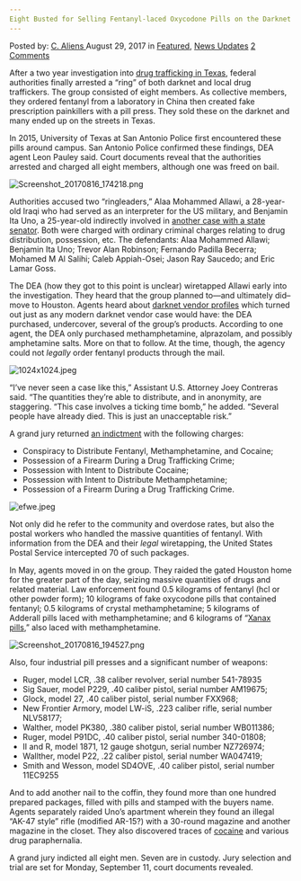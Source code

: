 ```yaml
---
Eight Busted for Selling Fentanyl-laced Oxycodone Pills on the Darknet
---
```

<article class="post-listing post-22240 post type-post status-publish format-standard has-post-thumbnail hentry  tag-busted tag-darknet tag-fentanyllaced tag-oxycodone tag-pills tag-selling">
    <div class="post-inner">
        <span>Posted by: <a href="https://www.deepdotweb.com/author/caliens/" title="">C. Aliens </a></span>
    <span>August 29, 2017</span>
    <span>in <a href="https://www.deepdotweb.com/category/deepdot-news/" rel="category tag">Featured</a>, <a href="https://www.deepdotweb.com/category/news-updates/" rel="category tag">News Updates</a></span>
    <span><a href="https://www.deepdotweb.com/2017/08/29/eight-busted-selling-fentanyl-laced-oxycodone-pills-darknet/#comments">2 Comments</a></span>
    </p>
    <div class="clear"></div>
    <div class="entry">
    <p>After a two year investigation into <a href="https://www.google.com/url?sa=t&amp;source=web&amp;rct=j&amp;url=http://news4sanantonio.com/news/local/fentanyl-pill-operation-shut-down-14-people-arrested&amp;ved=0ahUKEwjJjbK-1dzVAhXJYiYKHZY5CBsQqQIIJSgBMAA&amp;usg=AFQjCNGPzwZHOQcOgysc-uDgByO0XYnyog">drug trafficking in Texas</a>, federal authorities finally arrested a “ring” of both darknet and local drug traffickers. The group consisted of eight members. As collective members, they ordered fentanyl from a laboratory in China then created fake prescription painkillers with a pill press. They sold these on the darknet and many ended up on the streets in Texas.</p>
    <p>In 2015, University of Texas at San Antonio Police first encountered these pills around campus. San Antonio Police confirmed these findings, DEA agent Leon Pauley said. Court documents reveal that the authorities arrested and charged all eight members, although one was freed on bail.</p>
    <p><img class="wp-image-22246 aligncenter" src="/imgs/2017/08/screenshot_20170816_174218-png-1.png" alt="Screenshot_20170816_174218.png" srcset="/imgs/2017/08/screenshot_20170816_174218-png-1.png 744w, /imgs/2017/08/screenshot_20170816_174218-png-1-300x150.png 300w, /imgs/2017/08/screenshot_20170816_174218-png-1-660x330.png 660w" sizes="(max-width: 744px) 100vw, 744px" /></p>
    <p>Authorities accused two “ringleaders,” Alaa Mohammed Allawi, a 28-year-old Iraqi who had served as an interpreter for the US military, and Benjamin Ita Uno, a 25-year-old indirectly involved in <a href="https://www.justice.gov/usao-wdtx/pr/federal-grand-jury-indicts-texas-state-senator-carlos-uresti">another case with a state senator</a>. Both were charged with ordinary criminal charges relating to drug distribution, possession, etc. The defendants: Alaa Mohammed Allawi; Benjamin Ita Uno; Trevor Alan Robinson; Fernando Padilla Becerra; Mohamed M Al Salihi; Caleb Appiah-Osei; Jason Ray Saucedo; and Eric Lamar Goss.</p>
    <p>The DEA (how they got to this point is unclear) wiretapped Allawi early into the investigation. They heard that the group planned to—and ultimately did–move to Houston. Agents heard about <a href="https://www.deepdotweb.com/dark-net-market-comparison-chart/">darknet vendor profiles</a> which turned out just as any modern darknet vendor case would have: the DEA purchased, undercover, several of the group&#8217;s products. According to one agent, the DEA only purchased methamphetamine, alprazolam, and possibly amphetamine salts. More on that to follow. At the time, though, the agency could not <em>legally</em> order fentanyl products through the mail.</p>
    <p><img class="wp-image-22247 aligncenter" src="/imgs/2017/08/1024x1024-jpeg.jpeg" alt="1024x1024.jpeg" width="654" height="492" srcset="/imgs/2017/08/1024x1024-jpeg.jpeg 1024w, /imgs/2017/08/1024x1024-jpeg-300x226.jpeg 300w" sizes="(max-width: 654px) 100vw, 654px" /></p>
    <p>“I’ve never seen a case like this,” Assistant U.S. Attorney Joey Contreras said. “The quantities they’re able to distribute, and in anonymity, are staggering. “This case involves a ticking time bomb,” he added. “Several people have already died. This is just an unacceptable risk.”</p>
    <p>A grand jury returned <a href="https://www.scribd.com/document/356483143/USA-v-Sealed-Mohammed-Allawi-Indictment">an indictment</a> with the following charges:</p>
    <ul>
    <li>Conspiracy to Distribute Fentanyl, Methamphetamine, and Cocaine;</li>
    <li>Possession of a Firearm During a Drug Trafficking Crime;</li>
    <li>Possession with Intent to Distribute Cocaine;</li>
    <li>Possession with Intent to Distribute Methamphetamine;</li>
    <li>Possession of a Firearm During a Drug Trafficking Crime.</li>
    </ul>
    <p><img class="wp-image-22248 aligncenter" src="/imgs/2017/08/efwe-jpeg.jpeg" alt="efwe.jpeg" width="631" height="473" srcset="/imgs/2017/08/efwe-jpeg.jpeg 1024w, /imgs/2017/08/efwe-jpeg-300x225.jpeg 300w" sizes="(max-width: 631px) 100vw, 631px" /></p>
    <p>Not only did he refer to the community and overdose rates, but also the postal workers who handled the massive quantities of fentanyl. With information from the DEA and their <em>legal</em> wiretapping, the United States Postal Service intercepted 70 of such packages.</p>
    <p>In May, agents moved in on the group. They raided the gated Houston home for the greater part of the day, seizing massive quantities of drugs and related material. Law enforcement found 0.5 kilograms of fentanyl (hcl or other powder form); 10 kilograms of fake oxycodone pills that contained fentanyl; 0.5 kilograms of crystal methamphetamine; 5 kilograms of Adderall pills laced with methamphetamine; and 6 kilograms of “<a href="https://www.deepdotweb.com/2016/01/19/qunatik-usa-busted/">Xanax pills</a>,” also laced with methamphetamine.</p>
    <p><img class="wp-image-22250" src="/imgs/2017/08/screenshot_20170816_194527-png.png" alt="Screenshot_20170816_194527.png" srcset="/imgs/2017/08/screenshot_20170816_194527-png.png 862w, /imgs/2017/08/screenshot_20170816_194527-png-300x166.png 300w" sizes="(max-width: 862px) 100vw, 862px" /></p>
    <p>Also, four industrial pill presses and a significant number of weapons:</p>
    <ul>
    <li>Ruger, model LCR, .38 caliber revolver, serial number 541-78935</li>
    <li>Sig Sauer, model P229, .40 caliber pistol, serial number AM19675;</li>
    <li>Glock, model 27, .40 caliber pistol, serial number FXX968;</li>
    <li>New Frontier Armory, model LW-iS, .223 caliber rifle, serial number NLV58177;</li>
    <li>Walther, model PK380, .380 caliber pistol, serial number WB011386;</li>
    <li>Ruger, model P91DC, .40 caliber pistol, serial number 340-01808;</li>
    <li>II and R, model 1871, 12 gauge shotgun, serial number NZ726974;</li>
    <li>Wallther, model P22, .22 caliber pistol, serial number WA047419;</li>
    <li>Smith and Wesson, model SD4OVE, .40 caliber pistol, serial number 11EC9255</li>
    </ul>
    <p>And to add another nail to the coffin, they found more than one hundred prepared packages, filled with pills and stamped with the buyers name. Agents separately raided Uno’s apartment wherein they found an illegal “AK-47 style” rifle (modified AR-15?) with a 30-round magazine and another magazine in the closet. They also discovered traces of <a href="https://www.deepdotweb.com/tag/cocaine/">cocaine</a> and various drug paraphernalia.</p>
    <p>A grand jury indicted all eight men. Seven are in custody. Jury selection and trial are set for Monday, September 11, court documents revealed.</p>
    </div>
    <span style="display:none"> <a href="https://www.deepdotweb.com/tag/darknet/" rel="tag">darknet</a> <a href="https://www.deepdotweb.com/tag/fentanyllaced/" rel="tag">fentanyllaced</a> <a href="https://www.deepdotweb.com/tag/oxycodone/" rel="tag">oxycodone</a> <a href="https://www.deepdotweb.com/tag/pills/" rel="tag">pills</a> <a href="https://www.deepdotweb.com/tag/selling/" rel="tag">selling</a></span> <span style="display:none" class="updated">2017-08-29</span>
    <div style="display:none" class="vcard author" itemprop="author" itemscope itemtype="http://schema.org/Person"><strong class="fn" itemprop="name"><a href="https://www.deepdotweb.com/author/caliens/" title="Posts by C. Aliens" rel="author">C. Aliens</a></strong></div>
    </div>
</article>

